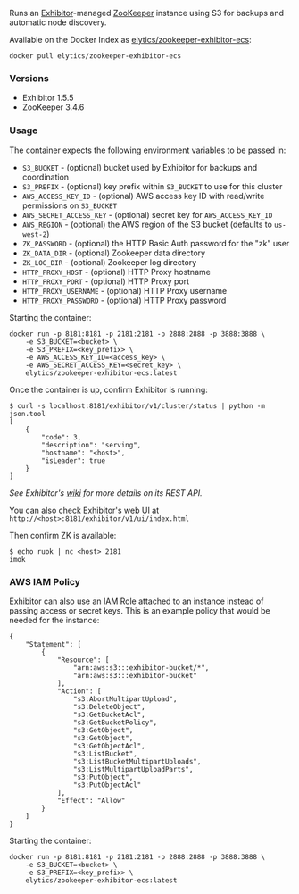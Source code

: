 Runs an [Exhibitor](https://github.com/Netflix/exhibitor)-managed [ZooKeeper](http://zookeeper.apache.org/) instance using S3 for backups and automatic node discovery.

Available on the Docker Index as [elytics/zookeeper-exhibitor-ecs](https://index.docker.io/u/elytics/zookeeper-exhibitor-ecs/):

    docker pull elytics/zookeeper-exhibitor-ecs

### Versions
* Exhibitor 1.5.5
* ZooKeeper 3.4.6

### Usage
The container expects the following environment variables to be passed in:

* `S3_BUCKET` - (optional) bucket used by Exhibitor for backups and coordination
* `S3_PREFIX` - (optional) key prefix within `S3_BUCKET` to use for this cluster
* `AWS_ACCESS_KEY_ID` - (optional) AWS access key ID with read/write permissions on `S3_BUCKET`
* `AWS_SECRET_ACCESS_KEY` - (optional) secret key for `AWS_ACCESS_KEY_ID`
* `AWS_REGION` - (optional) the AWS region of the S3 bucket (defaults to `us-west-2`)
* `ZK_PASSWORD` - (optional) the HTTP Basic Auth password for the "zk" user
* `ZK_DATA_DIR` - (optional) Zookeeper data directory
* `ZK_LOG_DIR` - (optional) Zookeeper log directory
* `HTTP_PROXY_HOST` - (optional) HTTP Proxy hostname
* `HTTP_PROXY_PORT` - (optional) HTTP Proxy port
* `HTTP_PROXY_USERNAME` - (optional) HTTP Proxy username
* `HTTP_PROXY_PASSWORD` - (optional) HTTP Proxy password

Starting the container:

    docker run -p 8181:8181 -p 2181:2181 -p 2888:2888 -p 3888:3888 \
        -e S3_BUCKET=<bucket> \
        -e S3_PREFIX=<key_prefix> \
        -e AWS_ACCESS_KEY_ID=<access_key> \
        -e AWS_SECRET_ACCESS_KEY=<secret_key> \
        elytics/zookeeper-exhibitor-ecs:latest

Once the container is up, confirm Exhibitor is running:

    $ curl -s localhost:8181/exhibitor/v1/cluster/status | python -m json.tool
    [
        {
            "code": 3, 
            "description": "serving", 
            "hostname": "<host>", 
            "isLeader": true
        }
    ]
_See Exhibitor's [wiki](https://github.com/Netflix/exhibitor/wiki/REST-Introduction) for more details on its REST API._

You can also check Exhibitor's web UI at `http://<host>:8181/exhibitor/v1/ui/index.html`

Then confirm ZK is available:

    $ echo ruok | nc <host> 2181
    imok

### AWS IAM Policy
Exhibitor can also use an IAM Role attached to an instance instead of passing access or secret keys. This is an example policy that would be needed for the instance:
```
{
    "Statement": [
        {
            "Resource": [
                "arn:aws:s3:::exhibitor-bucket/*",
                "arn:aws:s3:::exhibitor-bucket"
            ],
            "Action": [
                "s3:AbortMultipartUpload",
                "s3:DeleteObject",
                "s3:GetBucketAcl",
                "s3:GetBucketPolicy",
                "s3:GetObject",
                "s3:GetObject",
                "s3:GetObjectAcl",
                "s3:ListBucket",
                "s3:ListBucketMultipartUploads",
                "s3:ListMultipartUploadParts",
                "s3:PutObject",
                "s3:PutObjectAcl"
            ],
            "Effect": "Allow"
        }
    ]
}
```

Starting the container:

    docker run -p 8181:8181 -p 2181:2181 -p 2888:2888 -p 3888:3888 \
        -e S3_BUCKET=<bucket> \
        -e S3_PREFIX=<key_prefix> \
        elytics/zookeeper-exhibitor-ecs:latest
